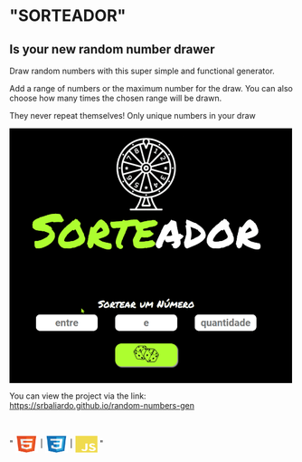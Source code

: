 # "SORTEADOR"
## Is your new random number drawer


Draw random numbers with this super simple and functional generator.

Add a range of numbers or the maximum number for the draw. You can also choose how many times the chosen range will be drawn.

They never repeat themselves! Only unique numbers in your draw


<img align="center" alt="HTML" height="450" width="500" src="src/images/random-numbers-gen.gif">


You can view the project via the link: <br>
https://srbaliardo.github.io/random-numbers-gen

<br>

" <img align="center" alt="HTML" height="30" width="40" src="https://raw.githubusercontent.com/devicons/devicon/master/icons/html5/html5-original.svg"> | 
  <img align="center" alt="CSS" height="30" width="40" src="https://raw.githubusercontent.com/devicons/devicon/master/icons/css3/css3-original.svg"> | 
  <img align="center" alt="Js" height="30" width="40" src="https://raw.githubusercontent.com/devicons/devicon/master/icons/javascript/javascript-plain.svg"> "
